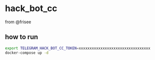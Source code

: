 # hack_bot_cc
from @frisee

## how to run
```bash
export TELEGRAM_HACK_BOT_CC_TOKEN=xxxxxxxxxxxxxxxxxxxxxxxxxxxxxxxxx
docker-compose up -d
```
